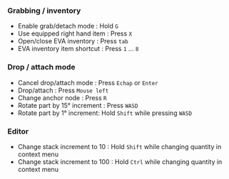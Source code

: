 ### Grabbing / inventory

- Enable grab/detach mode : Hold `G`
- Use equipped right hand item : Press `X`  
- Open/close EVA inventory : Press `tab`
- EVA inventory item shortcut : Press `1` ... `8`

### Drop / attach mode

- Cancel drop/attach mode : Press `Echap` or `Enter`
- Drop/attach : Press `Mouse left`
- Change anchor node : Press `R`
- Rotate part by 15° increment : Press `WASD`
- Rotate part by 1° increment: Hold `Shift` while pressing `WASD`

### Editor

- Change stack increment to 10 : Hold `Shift` while changing quantity in context menu
- Change stack increment to 100 : Hold `Ctrl` while changing quantity in context menu
